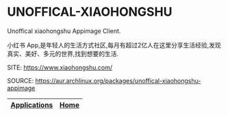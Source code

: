# UNOFFICAL-XIAOHONGSHU

 Unoffical xiaohongshu Appimage Client.
 
 小红书 App,是年轻人的生活方式社区,每月有超过2亿人在这里分享生活经验,发现真实、美好、多元的世界,找到想要的生活.

 SITE: https://www.xiaohongshu.com/

 SOURCE: https://aur.archlinux.org/packages/unoffical-xiaohongshu-appimage

 | [Applications](https://portable-linux-apps.github.io/apps.html) | [Home](https://portable-linux-apps.github.io)
 | --- | --- |
